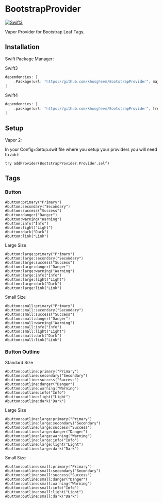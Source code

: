 # BootstrapProvider

[![Swift3](https://img.shields.io/badge/swift3-compatible-4BC51D.svg?style=flat)](https://developer.apple.com/swift)

Vapor Provider for Bootstrap Leaf Tags.

## Installation


Swift Package Manager:

Swift3
```swift
dependencies: [
    .Package(url: "https://github.com/khoogheem/BootstrapProvider", majorVersion: 0)
]
```
Swift4
```swift
dependencies: [
    .package(url: "https://github.com/khoogheem/BootstrapProvider", from: "0.1.0"),
]
```


## Setup

Vapor 2:

In your Config+Setup.swit file where you setup your providers you will need to add:
```
try addProvider(BootstrapProvider.Provider.self)
```

## Tags

### Button

```
#button:primary("Primary")
#button:secondary("Secondary")
#button:success("Success")
#button:danger("Danger")
#button:warning("Warning")
#button:info("Info")
#button:light("Light")
#button:dark("Dark")
#button:link("Link")
```

Large Size
```
#button:large:primary("Primary")
#button:large:secondary("Secondary")
#button:large:success("Success")
#button:large:danger("Danger")
#button:large:warning("Warning")
#button:large:info("Info")
#button:large:light("Light")
#button:large:dark("Dark")
#button:large:link("Link")
```

Small Size
```
#button:small:primary("Primary")
#button:small:secondary("Secondary")
#button:small:success("Success")
#button:small:danger("Danger")
#button:small:warning("Warning")
#button:small:info("Info")
#button:small:light("Light")
#button:small:dark("Dark")
#button:small:link("Link")
```

### Button Outline

Standard Size
```
#button:outline:primary("Primary")
#button:outline:secondary("Secondary")
#button:outline:success("Success")
#button:outline:danger("Danger")
#button:outline:warning("Warning")
#button:outline:info("Info")
#button:outline:light("Light")
#button:outline:dark("Dark")
```

Large Size
```
#button:outline:large:primary("Primary")
#button:outline:large:secondary("Secondary")
#button:outline:large:success("Success")
#button:outline:large:danger("Danger")
#button:outline:large:warning("Warning")
#button:outline:large:info("Info")
#button:outline:large:light("Light")
#button:outline:large:dark("Dark")
```

Small Size
```
#button:outline:small:primary("Primary")
#button:outline:small:secondary("Secondary")
#button:outline:small:success("Success")
#button:outline:small:danger("Danger")
#button:outline:small:warning("Warning")
#button:outline:small:info("Info")
#button:outline:small:light("Light")
#button:outline:small:dark("Dark")
```



